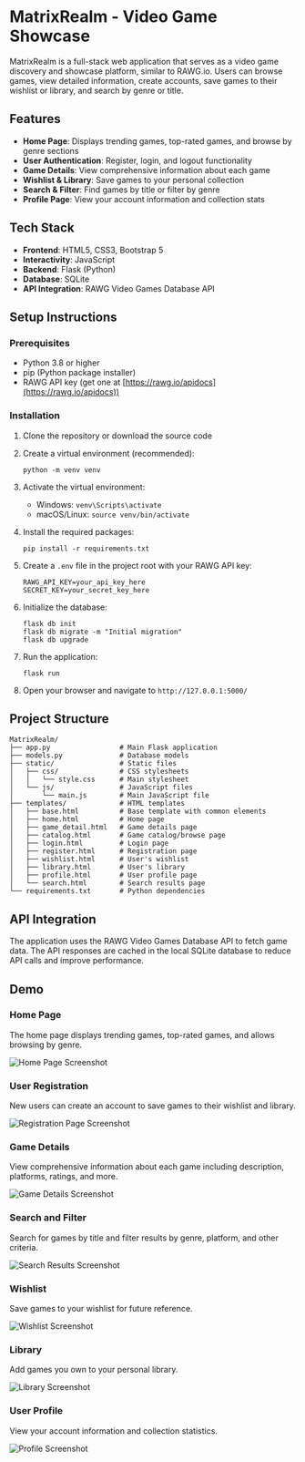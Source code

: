 # MatrixRealm - Video Game Showcase

MatrixRealm is a full-stack web application that serves as a video game discovery and showcase platform, similar to RAWG.io. Users can browse games, view detailed information, create accounts, save games to their wishlist or library, and search by genre or title.

## Features

- **Home Page**: Displays trending games, top-rated games, and browse by genre sections
- **User Authentication**: Register, login, and logout functionality
- **Game Details**: View comprehensive information about each game
- **Wishlist & Library**: Save games to your personal collection
- **Search & Filter**: Find games by title or filter by genre
- **Profile Page**: View your account information and collection stats

## Tech Stack

- **Frontend**: HTML5, CSS3, Bootstrap 5
- **Interactivity**: JavaScript
- **Backend**: Flask (Python)
- **Database**: SQLite
- **API Integration**: RAWG Video Games Database API

## Setup Instructions

### Prerequisites

- Python 3.8 or higher
- pip (Python package installer)
- RAWG API key (get one at [https://rawg.io/apidocs](https://rawg.io/apidocs))

### Installation

1. Clone the repository or download the source code

2. Create a virtual environment (recommended):
   ```
   python -m venv venv
   ```

3. Activate the virtual environment:
   - Windows: `venv\Scripts\activate`
   - macOS/Linux: `source venv/bin/activate`

4. Install the required packages:
   ```
   pip install -r requirements.txt
   ```

5. Create a `.env` file in the project root with your RAWG API key:
   ```
   RAWG_API_KEY=your_api_key_here
   SECRET_KEY=your_secret_key_here
   ```

6. Initialize the database:
   ```
   flask db init
   flask db migrate -m "Initial migration"
   flask db upgrade
   ```

7. Run the application:
   ```
   flask run
   ```

8. Open your browser and navigate to `http://127.0.0.1:5000/`

## Project Structure

```
MatrixRealm/
├── app.py                 # Main Flask application
├── models.py              # Database models
├── static/                # Static files
│   ├── css/               # CSS stylesheets
│   │   └── style.css      # Main stylesheet
│   └── js/                # JavaScript files
│       └── main.js        # Main JavaScript file
├── templates/             # HTML templates
│   ├── base.html          # Base template with common elements
│   ├── home.html          # Home page
│   ├── game_detail.html   # Game details page
│   ├── catalog.html       # Game catalog/browse page
│   ├── login.html         # Login page
│   ├── register.html      # Registration page
│   ├── wishlist.html      # User's wishlist
│   ├── library.html       # User's library
│   ├── profile.html       # User profile page
│   └── search.html        # Search results page
└── requirements.txt       # Python dependencies
```

## API Integration

The application uses the RAWG Video Games Database API to fetch game data. The API responses are cached in the local SQLite database to reduce API calls and improve performance.

## Demo

### Home Page
The home page displays trending games, top-rated games, and allows browsing by genre.

![Home Page Screenshot](static/img/home1.png)

### User Registration
New users can create an account to save games to their wishlist and library.

![Registration Page Screenshot](static/img/screenshots/register.png)

### Game Details
View comprehensive information about each game including description, platforms, ratings, and more.

![Game Details Screenshot](static/img/screenshots/game_detail.png)

### Search and Filter
Search for games by title and filter results by genre, platform, and other criteria.

![Search Results Screenshot](static/img/screenshots/search.png)

### Wishlist
Save games to your wishlist for future reference.

![Wishlist Screenshot](static/img/screenshots/wishlist.png)

### Library
Add games you own to your personal library.

![Library Screenshot](static/img/screenshots/library.png)

### User Profile
View your account information and collection statistics.

![Profile Screenshot](static/img/screenshots/profile.png)

